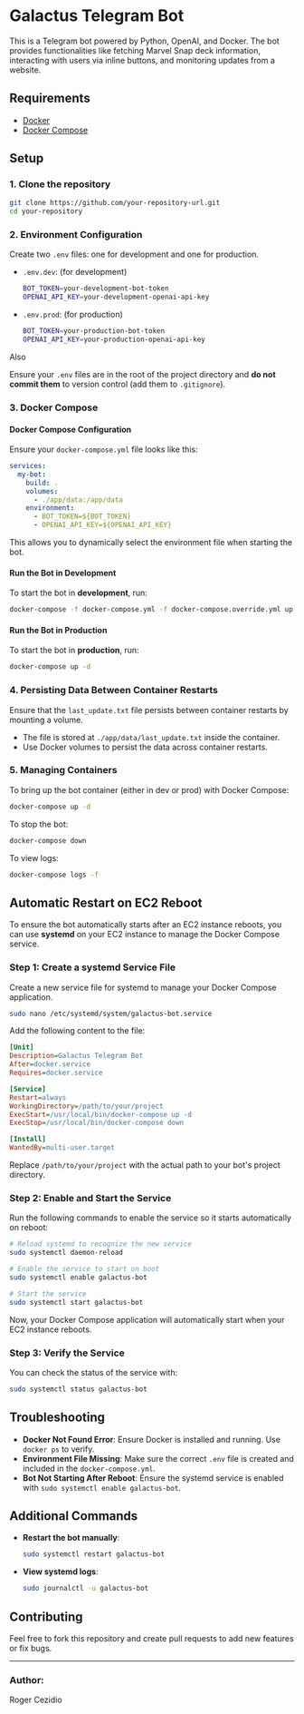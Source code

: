 
# Galactus Telegram Bot

This is a Telegram bot powered by Python, OpenAI, and Docker. The bot provides functionalities like fetching Marvel Snap deck information, interacting with users via inline buttons, and monitoring updates from a website.

## Requirements

- [Docker](https://docs.docker.com/get-docker/)
- [Docker Compose](https://docs.docker.com/compose/install/)

## Setup

### 1. Clone the repository

```bash
git clone https://github.com/your-repository-url.git
cd your-repository
```

### 2. Environment Configuration

Create two `.env` files: one for development and one for production.

- `.env.dev`: (for development)
    ```bash
    BOT_TOKEN=your-development-bot-token
    OPENAI_API_KEY=your-development-openai-api-key
    ```

- `.env.prod`: (for production)
    ```bash
    BOT_TOKEN=your-production-bot-token
    OPENAI_API_KEY=your-production-openai-api-key
    ```

Also

Ensure your `.env` files are in the root of the project directory and **do not commit them** to version control (add them to `.gitignore`).

### 3. Docker Compose

#### Docker Compose Configuration

Ensure your `docker-compose.yml` file looks like this:

```yaml
services:
  my-bot:
    build: . 
    volumes:
      - ./app/data:/app/data
    environment:
      - BOT_TOKEN=${BOT_TOKEN}
      - OPENAI_API_KEY=${OPENAI_API_KEY}
```

This allows you to dynamically select the environment file when starting the bot.

#### Run the Bot in Development

To start the bot in **development**, run:

```bash
docker-compose -f docker-compose.yml -f docker-compose.override.yml up
```

#### Run the Bot in Production

To start the bot in **production**, run:

```bash
docker-compose up -d
```

### 4. Persisting Data Between Container Restarts

Ensure that the `last_update.txt` file persists between container restarts by mounting a volume.

- The file is stored at `./app/data/last_update.txt` inside the container.
- Use Docker volumes to persist the data across container restarts.

### 5. Managing Containers

To bring up the bot container (either in dev or prod) with Docker Compose:

```bash
docker-compose up -d
```

To stop the bot:

```bash
docker-compose down
```

To view logs:

```bash
docker-compose logs -f
```

## Automatic Restart on EC2 Reboot

To ensure the bot automatically starts after an EC2 instance reboots, you can use **systemd** on your EC2 instance to manage the Docker Compose service.

### Step 1: Create a systemd Service File

Create a new service file for systemd to manage your Docker Compose application.

```bash
sudo nano /etc/systemd/system/galactus-bot.service
```

Add the following content to the file:

```ini
[Unit]
Description=Galactus Telegram Bot
After=docker.service
Requires=docker.service

[Service]
Restart=always
WorkingDirectory=/path/to/your/project
ExecStart=/usr/local/bin/docker-compose up -d
ExecStop=/usr/local/bin/docker-compose down

[Install]
WantedBy=multi-user.target
```

Replace `/path/to/your/project` with the actual path to your bot's project directory.

### Step 2: Enable and Start the Service

Run the following commands to enable the service so it starts automatically on reboot:

```bash
# Reload systemd to recognize the new service
sudo systemctl daemon-reload

# Enable the service to start on boot
sudo systemctl enable galactus-bot

# Start the service
sudo systemctl start galactus-bot
```

Now, your Docker Compose application will automatically start when your EC2 instance reboots.

### Step 3: Verify the Service

You can check the status of the service with:

```bash
sudo systemctl status galactus-bot
```

## Troubleshooting

- **Docker Not Found Error**: Ensure Docker is installed and running. Use `docker ps` to verify.
- **Environment File Missing**: Make sure the correct `.env` file is created and included in the `docker-compose.yml`.
- **Bot Not Starting After Reboot**: Ensure the systemd service is enabled with `sudo systemctl enable galactus-bot`.

## Additional Commands

- **Restart the bot manually**:
    ```bash
    sudo systemctl restart galactus-bot
    ```

- **View systemd logs**:
    ```bash
    sudo journalctl -u galactus-bot
    ```

## Contributing

Feel free to fork this repository and create pull requests to add new features or fix bugs.

---

### Author:
Roger Cezidio
